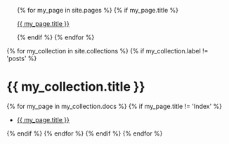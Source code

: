 <ul class="page-list">
    {% for my_page in site.pages %}
        {% if my_page.title %}
            <p><a class="page-link" href="{{ my_page.url | prepend: site.baseurl }}">{{ my_page.title }}</a></p>
        {% endif %}
    {% endfor %}
</ul>


{% for my_collection in site.collections %}
  {% if my_collection.label != 'posts' %}
  <h1 class="page-heading no-anchor">{{ my_collection.title }}</h1>
          <!-- <p>collection: <a href="{{ site.baseurl }}/{{ my_collection.label }}">{{ my_collection.title }}</a></p> -->
          {% for my_page in my_collection.docs %}
          {% if my_page.title != 'Index' %}
          <ul class="collection-page">
              <li><a class="page-link" href="{{ my_page.url | prepend: site.baseurl }}">{{ my_page.title }}</a></li>
          </ul>
          {% endif %}
          {% endfor %}
  {% endif %}
{% endfor %}
